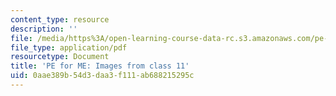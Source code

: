 ```yaml
---
content_type: resource
description: ''
file: /media/https%3A/open-learning-course-data-rc.s3.amazonaws.com/pe-920-pe-for-me-spring-2005/0aae389b54d3daa3f111ab688215295c_MITPE_920S05_11.pdf
file_type: application/pdf
resourcetype: Document
title: 'PE for ME: Images from class 11'
uid: 0aae389b-54d3-daa3-f111-ab688215295c
---
```

